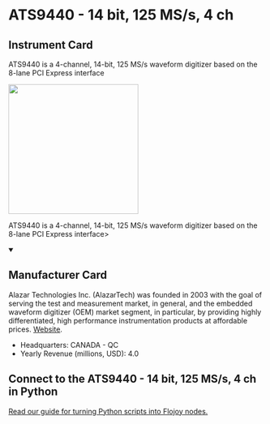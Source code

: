 
# ATS9440 - 14 bit, 125 MS/s, 4 ch

## Instrument Card

<div className="flex">

<div>

ATS9440 is a 4-channel, 14-bit, 125 MS/s waveform digitizer based on the 8-lane PCI Express interface

</div>

<img width="256" src="https://v5.airtableusercontent.com/v1/19/19/1691539200000/SnnOBpk7ryTrh3Pmw4v69g/EGsN_CPM9oVBqLk8CaaOn7s0yKCHXzAHIPd0mpAoZgWvNs897xGrWqq4z0rTPxizUAKW605ARnQGb7t-sM_kA_eJ63aBa-i9HMcKSiw48TY/FCDpSG2sU-MzrNTrGV9zU9Kq71NXqYl-cqNw7c3d2t8"/>

</div>

ATS9440 is a 4-channel, 14-bit, 125 MS/s waveform digitizer based on the 8-lane PCI Express interface>

<details open>
<summary><h2>Manufacturer Card</h2></summary>

Alazar Technologies Inc. (AlazarTech) was founded in 2003 with the goal of serving the test and measurement market, in general, and the embedded waveform digitizer (OEM) market segment, in particular, by providing highly differentiated, high performance instrumentation products at affordable prices. <a href="https://www.alazartech.com/">Website</a>.

<ul>
  <li>Headquarters: CANADA - QC</li>
  <li>Yearly Revenue (millions, USD): 4.0</li>
</ul>
</details>

## Connect to the ATS9440 - 14 bit, 125 MS/s, 4 ch in Python

[Read our guide for turning Python scripts into Flojoy nodes.](https://docs.flojoy.ai/custom-nodes/creating-custom-node/)


